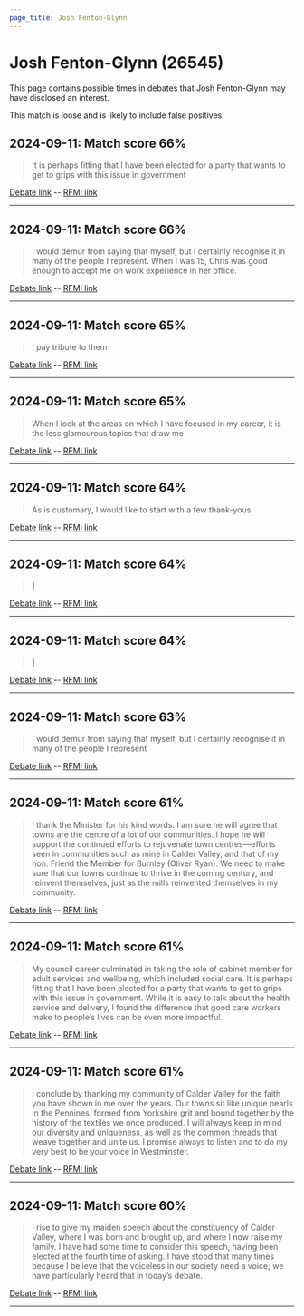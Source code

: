 ```yaml
---
page_title: Josh Fenton-Glynn
---
```


# Josh Fenton-Glynn  (26545)

This page contains possible times in debates that Josh Fenton-Glynn may have disclosed an interest.

This match is loose and is likely to include false positives. 



## 2024-09-11: Match score 66%

>It is perhaps fitting that I have been elected for a party that wants to get to grips with this issue in government

[Debate link](https://www.theyworkforyou.com/debates/?id=2024-09-11b.875.1)  --  [RFMI link](https://www.theyworkforyou.com/mp/26545/register)


---



## 2024-09-11: Match score 66%

>I would demur from saying that myself, but I certainly recognise it in many of the people I represent. When I was 15, Chris was good enough to accept me on work experience in her office.

[Debate link](https://www.theyworkforyou.com/debates/?id=2024-09-11b.872.1)  --  [RFMI link](https://www.theyworkforyou.com/mp/26545/register)


---



## 2024-09-11: Match score 65%

>I pay tribute to them

[Debate link](https://www.theyworkforyou.com/debates/?id=2024-09-11b.872.1)  --  [RFMI link](https://www.theyworkforyou.com/mp/26545/register)


---



## 2024-09-11: Match score 65%

>When I look at the areas on which I have focused in my career, it is the less glamourous topics that draw me

[Debate link](https://www.theyworkforyou.com/debates/?id=2024-09-11b.875.1)  --  [RFMI link](https://www.theyworkforyou.com/mp/26545/register)


---



## 2024-09-11: Match score 64%

>As is customary, I would like to start with a few thank-yous

[Debate link](https://www.theyworkforyou.com/debates/?id=2024-09-11b.872.1)  --  [RFMI link](https://www.theyworkforyou.com/mp/26545/register)


---



## 2024-09-11: Match score 64%

>]

[Debate link](https://www.theyworkforyou.com/debates/?id=2024-09-11b.872.1)  --  [RFMI link](https://www.theyworkforyou.com/mp/26545/register)


---



## 2024-09-11: Match score 64%

>]

[Debate link](https://www.theyworkforyou.com/debates/?id=2024-09-11b.872.1)  --  [RFMI link](https://www.theyworkforyou.com/mp/26545/register)


---



## 2024-09-11: Match score 63%

>I would demur from saying that myself, but I certainly recognise it in many of the people I represent

[Debate link](https://www.theyworkforyou.com/debates/?id=2024-09-11b.872.1)  --  [RFMI link](https://www.theyworkforyou.com/mp/26545/register)


---



## 2024-09-11: Match score 61%

>I thank the Minister for his kind words. I am sure he will agree that towns are the centre of a lot of our communities. I hope he will support the continued efforts to rejuvenate town centres—efforts seen in communities such as mine in Calder Valley, and that of my hon. Friend the Member for Burnley (Oliver Ryan). We need to make sure that our towns continue to thrive in the coming century, and reinvent themselves, just as the mills reinvented themselves in my community.

[Debate link](https://www.theyworkforyou.com/debates/?id=2024-09-11b.918.0)  --  [RFMI link](https://www.theyworkforyou.com/mp/26545/register)


---



## 2024-09-11: Match score 61%

>My council career culminated in taking the role of cabinet member for adult services and wellbeing, which included social care. It is perhaps fitting that I have been elected for a party that wants to get to grips with this issue in government. While it is easy to talk about the health service and delivery, I found the difference that good care workers make to people’s lives can be even more impactful.

[Debate link](https://www.theyworkforyou.com/debates/?id=2024-09-11b.875.1)  --  [RFMI link](https://www.theyworkforyou.com/mp/26545/register)


---



## 2024-09-11: Match score 61%

>I conclude by thanking my community of Calder Valley for the faith you have shown in me over the years. Our towns sit like unique pearls in the Pennines, formed from Yorkshire grit and bound together by the history of the textiles we once produced. I will always keep in mind our diversity and uniqueness, as well as the common threads that weave together and unite us. I promise always to listen and to do my very best to be your voice in Westminster.

[Debate link](https://www.theyworkforyou.com/debates/?id=2024-09-11b.875.1)  --  [RFMI link](https://www.theyworkforyou.com/mp/26545/register)


---



## 2024-09-11: Match score 60%

>I rise to give my maiden speech about the constituency of Calder Valley, where I was born and brought up, and where I now raise my family. I have had some time to consider this speech, having been elected at the fourth   time of asking. I have stood that many times because I believe that the voiceless in our society need a voice; we have particularly heard that in today’s debate.

[Debate link](https://www.theyworkforyou.com/debates/?id=2024-09-11b.872.1)  --  [RFMI link](https://www.theyworkforyou.com/mp/26545/register)


---

